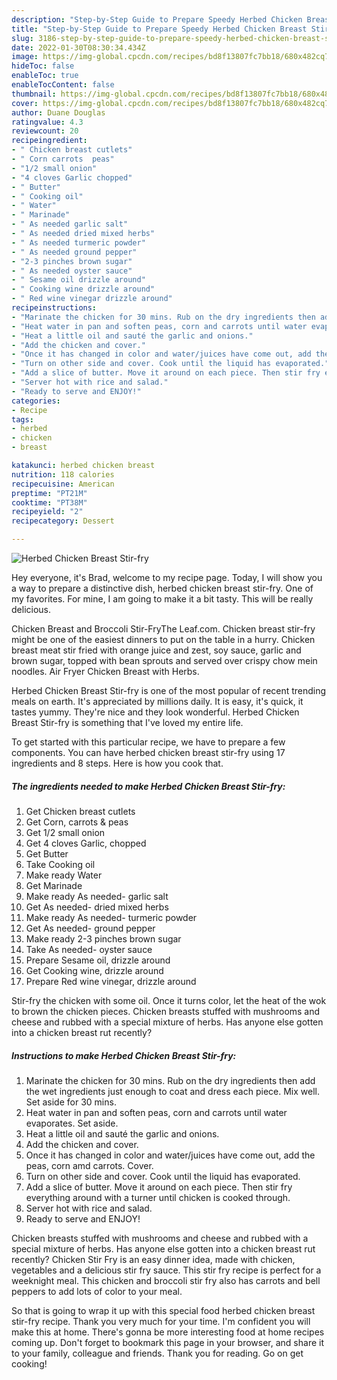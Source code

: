 ```yaml
---
description: "Step-by-Step Guide to Prepare Speedy Herbed Chicken Breast Stir-fry"
title: "Step-by-Step Guide to Prepare Speedy Herbed Chicken Breast Stir-fry"
slug: 3186-step-by-step-guide-to-prepare-speedy-herbed-chicken-breast-stir-fry
date: 2022-01-30T08:30:34.434Z
image: https://img-global.cpcdn.com/recipes/bd8f13807fc7bb18/680x482cq70/herbed-chicken-breast-stir-fry-recipe-main-photo.jpg
hideToc: false
enableToc: true
enableTocContent: false
thumbnail: https://img-global.cpcdn.com/recipes/bd8f13807fc7bb18/680x482cq70/herbed-chicken-breast-stir-fry-recipe-main-photo.jpg
cover: https://img-global.cpcdn.com/recipes/bd8f13807fc7bb18/680x482cq70/herbed-chicken-breast-stir-fry-recipe-main-photo.jpg
author: Duane Douglas
ratingvalue: 4.3
reviewcount: 20
recipeingredient:
- " Chicken breast cutlets"
- " Corn carrots  peas"
- "1/2 small onion"
- "4 cloves Garlic chopped"
- " Butter"
- " Cooking oil"
- " Water"
- " Marinade"
- " As needed garlic salt"
- " As needed dried mixed herbs"
- " As needed turmeric powder"
- " As needed ground pepper"
- "2-3 pinches brown sugar"
- " As needed oyster sauce"
- " Sesame oil drizzle around"
- " Cooking wine drizzle around"
- " Red wine vinegar drizzle around"
recipeinstructions:
- "Marinate the chicken for 30 mins. Rub on the dry ingredients then add the wet ingredients just enough to coat and dress each piece. Mix well. Set aside for 30 mins."
- "Heat water in pan and soften peas, corn and carrots until water evaporates. Set aside."
- "Heat a little oil and sauté the garlic and onions."
- "Add the chicken and cover."
- "Once it has changed in color and water/juices have come out, add the peas, corn amd carrots. Cover."
- "Turn on other side and cover. Cook until the liquid has evaporated."
- "Add a slice of butter. Move it around on each piece. Then stir fry everything around with a turner until chicken is cooked through."
- "Server hot with rice and salad."
- "Ready to serve and ENJOY!"
categories:
- Recipe
tags:
- herbed
- chicken
- breast

katakunci: herbed chicken breast 
nutrition: 118 calories
recipecuisine: American
preptime: "PT21M"
cooktime: "PT38M"
recipeyield: "2"
recipecategory: Dessert

---
```



![Herbed Chicken Breast Stir-fry](https://img-global.cpcdn.com/recipes/bd8f13807fc7bb18/680x482cq70/herbed-chicken-breast-stir-fry-recipe-main-photo.jpg)

Hey everyone, it's Brad, welcome to my recipe page. Today, I will show you a way to prepare a distinctive dish, herbed chicken breast stir-fry. One of my favorites. For mine, I am going to make it a bit tasty. This will be really delicious.

Chicken Breast and Broccoli Stir-FryThe Leaf.com. Chicken breast stir-fry might be one of the easiest dinners to put on the table in a hurry. Chicken breast meat stir fried with orange juice and zest, soy sauce, garlic and brown sugar, topped with bean sprouts and served over crispy chow mein noodles. Air Fryer Chicken Breast with Herbs.

Herbed Chicken Breast Stir-fry is one of the most popular of recent trending meals on earth. It's appreciated by millions daily. It is easy, it's quick, it tastes yummy. They're nice and they look wonderful. Herbed Chicken Breast Stir-fry is something that I've loved my entire life.


To get started with this particular recipe, we have to prepare a few components. You can have herbed chicken breast stir-fry using 17 ingredients and 8 steps. Here is how you cook that.

<!--inarticleads1-->

##### The ingredients needed to make Herbed Chicken Breast Stir-fry:

1. Get  Chicken breast cutlets
1. Get  Corn, carrots &amp; peas
1. Get 1/2 small onion
1. Get 4 cloves Garlic, chopped
1. Get  Butter
1. Take  Cooking oil
1. Make ready  Water
1. Get  Marinade
1. Make ready  As needed- garlic salt
1. Get  As needed- dried mixed herbs
1. Make ready  As needed- turmeric powder
1. Get  As needed- ground pepper
1. Make ready 2-3 pinches brown sugar
1. Take  As needed- oyster sauce
1. Prepare  Sesame oil, drizzle around
1. Get  Cooking wine, drizzle around
1. Prepare  Red wine vinegar, drizzle around


Stir-fry the chicken with some oil. Once it turns color, let the heat of the wok to brown the chicken pieces. Chicken breasts stuffed with mushrooms and cheese and rubbed with a special mixture of herbs. Has anyone else gotten into a chicken breast rut recently? 

<!--inarticleads2-->

##### Instructions to make Herbed Chicken Breast Stir-fry:

1. Marinate the chicken for 30 mins. Rub on the dry ingredients then add the wet ingredients just enough to coat and dress each piece. Mix well. Set aside for 30 mins.
1. Heat water in pan and soften peas, corn and carrots until water evaporates. Set aside.
1. Heat a little oil and sauté the garlic and onions.
1. Add the chicken and cover.
1. Once it has changed in color and water/juices have come out, add the peas, corn amd carrots. Cover.
1. Turn on other side and cover. Cook until the liquid has evaporated.
1. Add a slice of butter. Move it around on each piece. Then stir fry everything around with a turner until chicken is cooked through.
1. Server hot with rice and salad.
1. Ready to serve and ENJOY!

Chicken breasts stuffed with mushrooms and cheese and rubbed with a special mixture of herbs. Has anyone else gotten into a chicken breast rut recently? Chicken Stir Fry is an easy dinner idea, made with chicken, vegetables and a delicious stir fry sauce. This stir fry recipe is perfect for a weeknight meal. This chicken and broccoli stir fry also has carrots and bell peppers to add lots of color to your meal. 

So that is going to wrap it up with this special food herbed chicken breast stir-fry recipe. Thank you very much for your time. I'm confident you will make this at home. There's gonna be more interesting food at home recipes coming up. Don't forget to bookmark this page in your browser, and share it to your family, colleague and friends. Thank you for reading. Go on get cooking!
